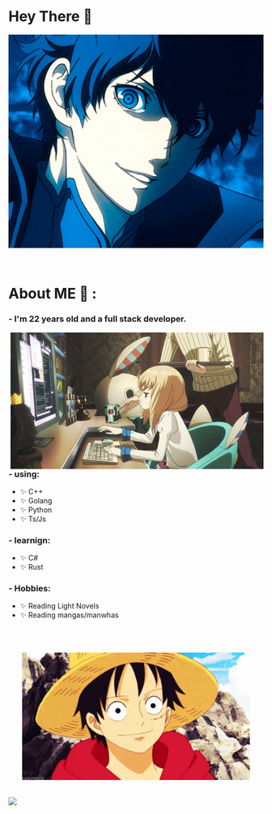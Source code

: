 # Hey There 👋

<div align="center">
  <img hight="300" width="700" alt="GIF" align="center" src="https://github.com/KuroshiD/KuroshiD/blob/main/giphy.gif">
</div>
</br>
</br>

# About ME 💬 :

### - I'm 22 years old and a full stack developer.

<img hight="400" width="500" alt="GIF" align="right" src="https://github.com/KuroshiD/KuroshiD/blob/main/e18518c6d24257c6fb02e3c95a862d85.gif">

### - using:

- ✨ C++
- ✨ Golang
- ✨ Python
- ✨ Ts/Js
  
### - learnign:

- ✨ C#
- ✨ Rust



### - Hobbies:

- ✨ Reading Light Novels
- ✨ Reading mangas/manwhas

</br>
</br>
</br>


<div align="center">
   <img hight="320" width="450" align="center" alt="GIF" src="https://github.com/KuroshiD/KuroshiD/blob/main/gi3.gif">
</div>

</br>
</br>

<div align="center" >  
  <div style="display:flex;" />
    <a href="https://github.com/anuraghazra/github-readme-stats"> 
      <img src="https://github-readme-stats.vercel.app/api?username=KuroshiD&theme=dracula" />
    </a>
   </div>
</div>
